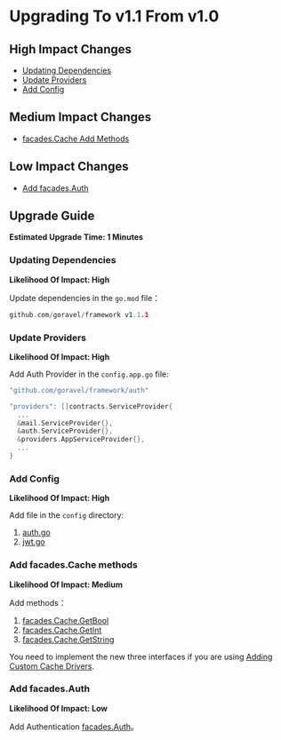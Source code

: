 # Upgrading To v1.1 From v1.0

## High Impact Changes

- [Updating Dependencies](#Updating-Dependencies)
- [Update Providers](#Update-Providers)
- [Add Config](#Add-Config)

## Medium Impact Changes

- [facades.Cache Add Methods](#facades.Cache-Add-Methods)

## Low Impact Changes

- [Add facades.Auth](#Add-facades.Auth)

## Upgrade Guide

**Estimated Upgrade Time: 1 Minutes**

### Updating Dependencies

**Likelihood Of Impact: High**

Update dependencies in the `go.mod` file：

```go
github.com/goravel/framework v1.1.1
```

### Update Providers

**Likelihood Of Impact: High**

Add Auth Provider in the `config.app.go` file:

```go
"github.com/goravel/framework/auth"

"providers": []contracts.ServiceProvider{
  ...
  &mail.ServiceProvider{},
  &auth.ServiceProvider{},
  &providers.AppServiceProvider{},
  ...
}
```

### Add Config

**Likelihood Of Impact: High**

Add file in the `config` directory:

1. [auth.go](https://github.com/goravel/goravel/blob/v1.1.1/config/auth.go)
2. [jwt.go](https://github.com/goravel/goravel/blob/v1.1.1/config/jwt.go)

### Add facades.Cache methods

**Likelihood Of Impact: Medium**

Add methods：

1. [facades.Cache.GetBool](https://github.com/goravel/framework/blob/87c7fa9b95e45fcf4f88a502f1a1adc213527ae1/contracts/cache/store.go#L9)
2. [facades.Cache.GetInt](https://github.com/goravel/framework/blob/87c7fa9b95e45fcf4f88a502f1a1adc213527ae1/contracts/cache/store.go#L10)
3. [facades.Cache.GetString](https://github.com/goravel/framework/blob/87c7fa9b95e45fcf4f88a502f1a1adc213527ae1/contracts/cache/store.go#L11)

You need to implement the new three interfaces if you are using [Adding Custom Cache Drivers](https://github.com/goravel/docs/blob/master/digging-deeper/cache.md#adding-custom-cache-drivers).

### Add facades.Auth

**Likelihood Of Impact: Low**

Add Authentication [facades.Auth](../digging-deeper/auth.md)。
